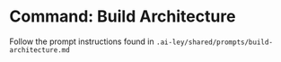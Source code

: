 # Command: Build Architecture

Follow the prompt instructions found in `.ai-ley/shared/prompts/build-architecture.md`
